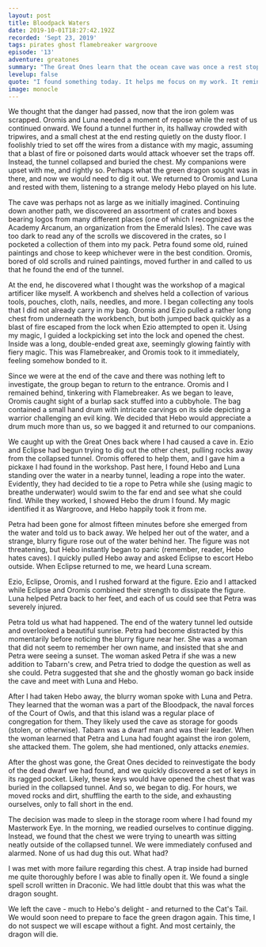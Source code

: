 ```yaml
---
layout: post
title: Bloodpack Waters
date: 2019-10-01T18:27:42.192Z
recorded: 'Sept 23, 2019'
tags: pirates ghost flamebreaker wargroove
episode: '13'
adventure: greatones
summary: "The Great Ones learn that the ocean cave was once a rest stop for Bloodpack Pirates. Those pirates seem to have left behind many tools and items of magical power."
levelup: false
quote: "I found something today. It helps me focus on my work. It reminds me of the one you wore."
image: monocle
---
```


We thought that the danger had passed, now that the iron golem was scrapped. Oromis and Luna needed a moment of repose while the rest of us continued onward. We found a tunnel further in, its hallway crowded with tripwires, and a small chest at the end resting quietly on the dusty floor. I foolishly tried to set off the wires from a distance with my magic, assuming that a blast of fire or poisoned darts would attack whoever set the traps off. Instead, the tunnel collapsed and buried the chest. My companions were upset with me, and rightly so. Perhaps what the green dragon sought was in there, and now we would need to dig it out. We returned to Oromis and Luna and rested with them, listening to a strange melody Hebo played on his lute.

The cave was perhaps not as large as we initially imagined. Continuing down another path, we discovered an assortment of crates and boxes bearing logos from many different places (one of which I recognized as the Academy Arcanum, an organization from the Emerald Isles). The cave was too dark to read any of the scrolls we discovered in the crates, so I pocketed a collection of them into my pack. Petra found some old, ruined paintings and chose to keep whichever were in the best condition. Oromis, bored of old scrolls and ruined paintings, moved further in and called to us that he found the end of the tunnel.

At the end, he discovered what I thought was the workshop of a magical artificer like myself. A workbench and shelves held a collection of various tools, pouches, cloth, nails, needles, and more. I began collecting any tools that I did not already carry in my bag. Oromis and Ezio pulled a rather long chest from underneath the workbench, but both jumped back quickly as a blast of fire escaped from the lock when Ezio attempted to open it. Using my magic, I guided a lockpicking set into the lock and opened the chest. Inside was a long, double-ended great axe, seemingly glowing faintly with fiery magic. This was Flamebreaker, and Oromis took to it immediately, feeling somehow bonded to it.

Since we were at the end of the cave and there was nothing left to investigate, the group began to return to the entrance. Oromis and I remained behind, tinkering with Flamebreaker. As we began to leave, Oromis caught sight of a burlap sack stuffed into a cubbyhole. The bag contained a small hand drum with intricate carvings on its side depicting a warrior challenging an evil king. We decided that Hebo would appreciate a drum much more than us, so we bagged it and returned to our companions.

We caught up with the Great Ones back where I had caused a cave in. Ezio and Eclipse had begun trying to dig out the other chest, pulling rocks away from the collapsed tunnel. Oromis offered to help them, and I gave him a pickaxe I had found in the workshop. Past here, I found Hebo and Luna standing over the water in a nearby tunnel, leading a rope into the water. Evidently, they had decided to tie a rope to Petra while she (using magic to breathe underwater) would swim to the far end and see what she could find. While they worked, I showed Hebo the drum I found. My magic identified it as Wargroove, and Hebo happily took it from me.

Petra had been gone for almost fifteen minutes before she emerged from the water and told us to back away. We helped her out of the water, and a strange, blurry figure rose out of the water behind her. The figure was not threatening, but Hebo instantly began to panic (remember, reader, Hebo hates caves). I quickly pulled Hebo away and asked Eclipse to escort Hebo outside. When Eclipse returned to me, we heard Luna scream.

Ezio, Eclipse, Oromis, and I rushed forward at the figure. Ezio and I attacked while Eclipse and Oromis combined their strength to dissipate the figure. Luna helped Petra back to her feet, and each of us could see that Petra was severely injured.

Petra told us what had happened. The end of the watery tunnel led outside and overlooked a beautiful sunrise. Petra had become distracted by this momentarily before noticing the blurry figure near her. She was a woman that did not seem to remember her own name, and insisted that she and Petra were seeing a sunset. The woman asked Petra if she was a new addition to Tabarn's crew, and Petra tried to dodge the question as well as she could. Petra suggested that she and the ghostly woman go back inside the cave and meet with Luna and Hebo.

After I had taken Hebo away, the blurry woman spoke with Luna and Petra. They learned that the woman was a part of the Bloodpack, the naval forces of the Court of Owls, and that this island was a regular place of congregation for them. They likely used the cave as storage for goods (stolen, or otherwise). Tabarn was a dwarf man and was their leader. When the woman learned that Petra and Luna had fought against the iron golem, she attacked them. The golem, she had mentioned, only attacks _enemies_.

After the ghost was gone, the Great Ones decided to reinvestigate the body of the dead dwarf we had found, and we quickly discovered a set of keys in its ragged pocket. Likely, these keys would have opened the chest that was buried in the collapsed tunnel. And so, we began to dig. For hours, we moved rocks and dirt, shuffling the earth to the side, and exhausting ourselves, only to fall short in the end.

The decision was made to sleep in the storage room where I had found my Masterwork Eye. In the morning, we readied ourselves to continue digging. Instead, we found that the chest we were trying to unearth was sitting neatly outside of the collapsed tunnel. We were immediately confused and alarmed. None of us had dug this out. What had?

I was met with more failure regarding this chest. A trap inside had burned me quite thoroughly before I was able to finally open it. We found a single spell scroll written in Draconic. We had little doubt that this was what the dragon sought.

We left the cave - much to Hebo's delight - and returned to the Cat's Tail. We would soon need to prepare to face the green dragon again. This time, I do not suspect we will escape without a fight. And most certainly, the dragon will die.
